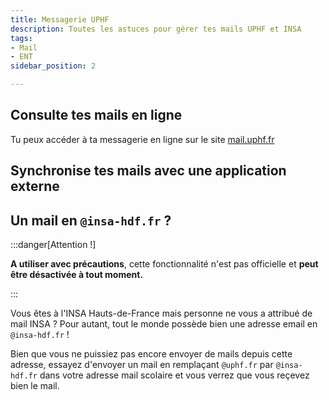 ```yaml
---
title: Messagerie UPHF
description: Toutes les astuces pour gérer tes mails UPHF et INSA 
tags:
- Mail
- ENT
sidebar_position: 2

---
```



## Consulte tes mails en ligne

Tu peux accéder à ta messagerie en ligne sur le site [mail.uphf.fr](https://mail.uphf.fr)

## Synchronise tes mails avec une application externe



## Un mail en `@insa-hdf.fr` ?
:::danger[Attention !]

 **A utiliser avec précautions**, cette fonctionnalité n'est pas officielle et **peut être désactivée à tout moment.**

 :::

Vous êtes à l'INSA Hauts-de-France mais personne ne vous a attribué de mail INSA ? 
Pour autant, tout le monde possède bien une adresse email en `@insa-hdf.fr` !

Bien que vous ne puissiez pas encore envoyer de mails depuis cette adresse, essayez d'envoyer un mail en remplaçant  `@uphf.fr` par `@insa-hdf.fr` dans votre adresse mail scolaire et vous verrez que vous reçevez bien le mail.

